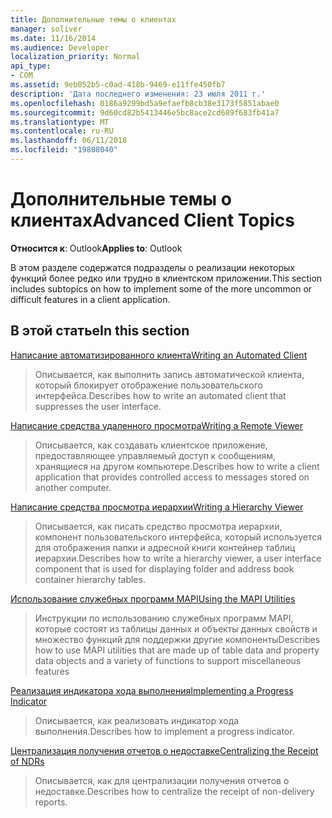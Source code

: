 ```yaml
---
title: Дополнительные темы о клиентах
manager: soliver
ms.date: 11/16/2014
ms.audience: Developer
localization_priority: Normal
api_type:
- COM
ms.assetid: 9eb052b5-c0ad-418b-9469-e11ffe450fb7
description: 'Дата последнего изменения: 23 июля 2011 г.'
ms.openlocfilehash: 0186a9299bd5a9efaefb8cb38e3173f5851abae0
ms.sourcegitcommit: 9d60cd82b5413446e5bc8ace2cd689f683fb41a7
ms.translationtype: MT
ms.contentlocale: ru-RU
ms.lasthandoff: 06/11/2018
ms.locfileid: "19808040"
---
```

# <a name="advanced-client-topics"></a><span data-ttu-id="fe711-103">Дополнительные темы о клиентах</span><span class="sxs-lookup"><span data-stu-id="fe711-103">Advanced Client Topics</span></span>

  
  
<span data-ttu-id="fe711-104">**Относится к**: Outlook</span><span class="sxs-lookup"><span data-stu-id="fe711-104">**Applies to**: Outlook</span></span> 
  
<span data-ttu-id="fe711-105">В этом разделе содержатся подразделы о реализации некоторых функций более редко или трудно в клиентском приложении.</span><span class="sxs-lookup"><span data-stu-id="fe711-105">This section includes subtopics on how to implement some of the more uncommon or difficult features in a client application.</span></span>
  
## <a name="in-this-section"></a><span data-ttu-id="fe711-106">В этой статье</span><span class="sxs-lookup"><span data-stu-id="fe711-106">In this section</span></span>

[<span data-ttu-id="fe711-107">Написание автоматизированного клиента</span><span class="sxs-lookup"><span data-stu-id="fe711-107">Writing an Automated Client</span></span>](writing-an-automated-client.md)
  
> <span data-ttu-id="fe711-108">Описывается, как выполнить запись автоматической клиента, который блокирует отображение пользовательского интерфейса.</span><span class="sxs-lookup"><span data-stu-id="fe711-108">Describes how to write an automated client that suppresses the user interface.</span></span>
    
[<span data-ttu-id="fe711-109">Написание средства удаленного просмотра</span><span class="sxs-lookup"><span data-stu-id="fe711-109">Writing a Remote Viewer</span></span>](writing-a-remote-viewer.md)
  
> <span data-ttu-id="fe711-110">Описывается, как создавать клиентское приложение, предоставляющее управляемый доступ к сообщениям, хранящиеся на другом компьютере.</span><span class="sxs-lookup"><span data-stu-id="fe711-110">Describes how to write a client application that provides controlled access to messages stored on another computer.</span></span>
    
[<span data-ttu-id="fe711-111">Написание средства просмотра иерархии</span><span class="sxs-lookup"><span data-stu-id="fe711-111">Writing a Hierarchy Viewer</span></span>](writing-a-hierarchy-viewer.md)
  
> <span data-ttu-id="fe711-112">Описывается, как писать средство просмотра иерархии, компонент пользовательского интерфейса, который используется для отображения папки и адресной книги контейнер таблиц иерархии.</span><span class="sxs-lookup"><span data-stu-id="fe711-112">Describes how to write a hierarchy viewer, a user interface component that is used for displaying folder and address book container hierarchy tables.</span></span>
    
[<span data-ttu-id="fe711-113">Использование служебных программ MAPI</span><span class="sxs-lookup"><span data-stu-id="fe711-113">Using the MAPI Utilities</span></span>](using-the-mapi-utilities.md)
  
> <span data-ttu-id="fe711-114">Инструкции по использованию служебных программ MAPI, которые состоят из таблицы данных и объекты данных свойств и множество функций для поддержки другие компоненты</span><span class="sxs-lookup"><span data-stu-id="fe711-114">Describes how to use MAPI utilities that are made up of table data and property data objects and a variety of functions to support miscellaneous features</span></span>
    
[<span data-ttu-id="fe711-115">Реализация индикатора хода выполнения</span><span class="sxs-lookup"><span data-stu-id="fe711-115">Implementing a Progress Indicator</span></span>](implementing-a-progress-indicator.md)
  
> <span data-ttu-id="fe711-116">Описывается, как реализовать индикатор хода выполнения.</span><span class="sxs-lookup"><span data-stu-id="fe711-116">Describes how to implement a progress indicator.</span></span>
    
[<span data-ttu-id="fe711-117">Централизация получения отчетов о недоставке</span><span class="sxs-lookup"><span data-stu-id="fe711-117">Centralizing the Receipt of NDRs</span></span>](centralizing-the-receipt-of-ndrs.md)
  
> <span data-ttu-id="fe711-118">Описывается, как для централизации получения отчетов о недоставке.</span><span class="sxs-lookup"><span data-stu-id="fe711-118">Describes how to centralize the receipt of non-delivery reports.</span></span>
    

